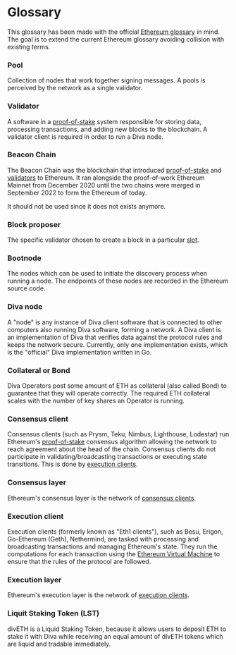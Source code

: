 
# Glossary

This glossary has been made with the official [Ethereum glossary](https://ethereum.org/en/glossary) in mind. The goal is to extend the current Ethereum glossary avoiding collision with existing terms.

### Pool

Collection of nodes that work together signing messages. A pools is perceived by the network as a single validator.

### Validator

A software in a [proof-of-stake](https://ethereum.org/en/glossary/#pos) system responsible for storing data, processing transactions, and adding new blocks to the blockchain. A validator client is required in order to run a Diva node.

### Beacon Chain

The Beacon Chain was the blockchain that introduced [proof-of-stake](https://github.com/ethereum/ethereum-org-website/blob/dev/src/content/glossary/index.md#pos) and [validators](https://github.com/ethereum/ethereum-org-website/blob/dev/src/content/glossary/index.md#validator) to Ethereum. It ran alongside the proof-of-work Ethereum Mainnet from December 2020 until the two chains were merged in September 2022 to form the Ethereum of today.

It should not be used since it does not exists anymore.

### Block proposer

The specific validator chosen to create a block in a particular [slot](https://ethereum.org/en/glossary/#slot).

### Bootnode

The nodes which can be used to initiate the discovery process when running a node. The endpoints of these nodes are recorded in the Ethereum source code.

### Diva node

A "node" is any instance of Diva client software that is connected to other computers also running Diva software, forming a network. A Diva client is an implementation of Diva that verifies data against the protocol rules and keeps the network secure. Currently, only one implementation exists, which is the "official" Diva implementation written in Go.

### Collateral or Bond

Diva Operators post some amount of ETH as collateral (also called Bond) to guarantee that they will operate correctly. The required ETH collateral scales with the number of key shares an Operator is running.


### Consensus client

Consensus clients (such as Prysm, Teku, Nimbus, Lighthouse, Lodestar) run Ethereum's [proof-of-stake](https://ethereum.org/en/glossary/#pos) consensus algorithm allowing the network to reach agreement about the head of the chain. Consensus clients do not participate in validating/broadcasting transactions or executing state transitions. This is done by [execution clients](https://ethereum.org/en/glossary/#execution-client).

### Consensus layer

Ethereum's consensus layer is the network of [consensus clients](https://ethereum.org/en/glossary/#consensus-client).

### Execution client

Execution clients (formerly known as "Eth1 clients"), such as Besu, Erigon, Go-Ethereum (Geth), Nethermind, are tasked with processing and broadcasting transactions and managing Ethereum's state. They run the computations for each transaction using the [Ethereum Virtual Machine](https://ethereum.org/en/glossary/#evm) to ensure that the rules of the protocol are followed.

### Execution layer

Ethereum's execution layer is the network of [execution clients](https://ethereum.org/en/glossary/#execution-client).

### Liquit Staking Token (LST)

divETH is a Liquid Staking Token, because it allows users to deposit ETH to stake it with Diva while receiving an equal amount of divETH tokens which are liquid and tradable immediately. 